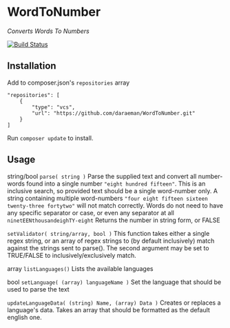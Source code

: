 # WordToNumber

*Converts Words To Numbers*

[![Build Status](https://travis-ci.org/daraeman/WordToNumber.png?branch=master)](https://travis-ci.org/daraeman/WordToNumber)

## Installation

Add to composer.json's `repositories` array

    "repositories": [
        {
            "type": "vcs",
            "url": "https://github.com/daraeman/WordToNumber.git"
        }
    ]

Run `composer update` to install.

## Usage

string/bool `parse( string )`
Parse the supplied text and convert all number-words found into a single number `"eight hundred fifteen"`.
This is an inclusive search, so provided text should be a single word-number only.
A string containing multiple word-numbers `"four eight fifteen sixteen twenty-three fortytwo"` will not match correctly. Words do not need to have any specific separator or case, or even any separator at all `ninetEENthousandeighTY-eight`
Returns the number in string form, or FALSE

`setValidator( string/array, bool )`
This function takes either a single regex string, or an array of regex strings to (by default inclusively) match against the strings sent to parse().
The second argument may be set to TRUE/FALSE to inclusively/exclusively match.

array `listLanguages()`
Lists the available languages

bool `setLanguage( (array) languageName )`
Set the language that should be used to parse the text

`updateLanguageData( (string) Name, (array) Data )`
Creates or replaces a language's data. Takes an array that should be formatted as the default english one.